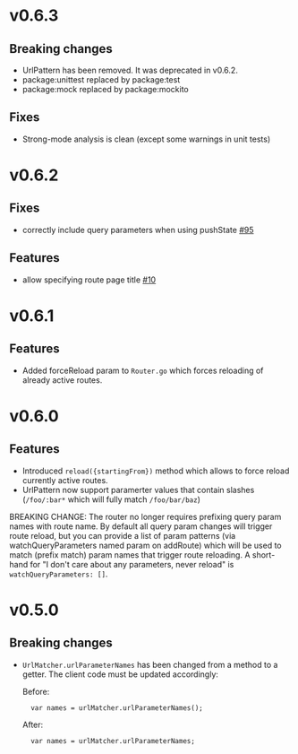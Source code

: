 # v0.6.3

## Breaking changes

- UrlPattern has been removed. It was deprecated in v0.6.2.
- package:unittest replaced by package:test
- package:mock replaced by package:mockito

## Fixes

- Strong-mode analysis is clean (except some warnings in unit tests)

# v0.6.2

## Fixes

- correctly include query parameters when using pushState [#95](https://github.com/angular/route.dart/issues/95)

## Features

- allow specifying route page title [#10](https://github.com/angular/route.dart/issues/10)


# v0.6.1

## Features

- Added forceReload param to `Router.go` which forces reloading of already active routes.

# v0.6.0

## Features

- Introduced `reload({startingFrom})` method which allows to force reload currently active routes.
- UrlPattern now support paramerter values that contain slashes (`/foo/:bar*` which will fully match `/foo/bar/baz`)

BREAKING CHANGE:
The router no longer requires prefixing query param names with route name.
By default all query param changes will trigger route reload, but you can provide
a list of param patterns (via watchQueryParameters named param on addRoute) which
will be used to match (prefix match) param names that trigger route reloading. 
A short-hand for "I don't care about any parameters, never reload" is
`watchQueryParameters: []`.


# v0.5.0

## Breaking changes

- `UrlMatcher.urlParameterNames` has been changed from a method to a getter. The client code must be
   updated accordingly:

   Before:

        var names = urlMatcher.urlParameterNames();

   After:

        var names = urlMatcher.urlParameterNames;
